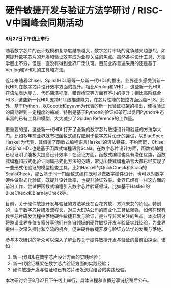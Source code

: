 # 硬件敏捷开发与验证方法学研讨 / RISC-V中国峰会同期活动

#### 8月27日下午线上举行

随着数字芯片的设计规模和复杂度越来越大，数字芯片市场的竞争越来越激烈，如何提升数字芯片的开发和验证效率成为业界关注的焦点。虽然各种设计工具、方法学层出不穷，但是一直没有得到业界广泛认可。目前业界普遍采用的还是基于Verilog和VHDL的工具和方法。



近年来随着Chisel、SpinalHDL等等一众新一代HDL的推出，业界逐步感受到新一代HDL在数字芯片设计效率方面的提升。相比Verilog和VHDL，这些新一代HDL在语法表达能力、代码简洁程度、错误检查等方面有不小的提升；相比高阶综合HLS，这些新一代HDL支持RTL级描述能力，在芯片性能的把控方面远超HLS。此外，基于Python，以Cocotb和pyuvm为代表的新一代验证框架的推出，使得验证的周期得到一定程度的缩减，特别是基于Python的验证框架可以复用Python生态丰富的已有工具和模型，大大减少了Golden Reference的工作量。



更重要的是，这些新一代HDL打开了全新的数字芯片敏捷设计和验证的方法学大门。比如多年前业界就有把函数式编程应用于数字芯片设计的尝试，以BlueSpec Haskell为代表，其借鉴了函数式编程语言Haskell的语法特征。不约而同，Chisel和SpinalHDL也是基于函数式编程语言Scala。在数字芯片设计方面，函数式编程已经证明了能极大提高设计效率；在验证方面，函数式编程也具有潜在优势，函数式编程和形式化验证同属形式化方法的范畴，常见函数式编程语言大都已经实现了一些形式化验证的模型检查工具，比如Haskell的QuickCheck和Scala的ScalaCheck，那么基于同一门函数式编程既可以做数字硬件设计，也可以对数字硬件做形式化验证，既提升设计效率，也提升验证效率。业界已经有一些这方面的前沿工作，尝试把函数式编程引入数字芯片验证领域，比如基于Haskell的BlueCheck和BlarneyCheck等。



目前，关于硬件敏捷开发与验证的方法学还在百花齐放，方兴未艾的阶段。特别的，由于数字芯片研发流程长，对三大EDA公司的商业化工具依赖强，如何在现有数字芯片研发流程中落地硬件敏捷开发与验证，是业界非常关注的焦点。本次研讨将邀请业界多位专家分享他们在各自领域的硬件敏捷开发与验证实践经验，为业界提供一次深入探讨和交流的机会，促进硬件敏捷开发与验证方法学的发展与落地。













参与本次研讨的听众可以深入了解业界关于硬件敏捷开发与验证的最前沿探索，诸如：
1. 新一代HDL在数字芯片设计方面的实践经验；
2. 新一代验证框架在数字芯片验证方面的实践经验；
3. 硬件敏捷开发与验证和已有芯片研发流程结合的实践经验。

本次研讨会于8月27日下午线上举行，具体议程和直播分享链接稍后公布。
